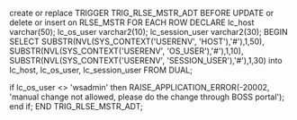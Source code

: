 create or replace TRIGGER TRIG_RLSE_MSTR_ADT
BEFORE UPDATE or delete or insert on RLSE_MSTR FOR EACH ROW
DECLARE
  lc_host varchar(50);
  lc_os_user varchar2(10);
  lc_session_user varchar2(30);
BEGIN
 	SELECT SUBSTR(NVL(SYS_CONTEXT('USERENV', 'HOST'),'#'),1,50),
				SUBSTR(NVL(SYS_CONTEXT('USERENV', 'OS_USER'),'#'),1,10),
				SUBSTR(NVL(SYS_CONTEXT('USERENV', 'SESSION_USER'),'#'),1,30)
 	into		lc_host, lc_os_user, lc_session_user
 	FROM 	DUAL;

  if lc_os_user <> 'wsadmin' then
     RAISE_APPLICATION_ERROR(-20002, 'manual change not allowed, please do the change through BOSS portal');
  end if;
  END TRIG_RLSE_MSTR_ADT;

